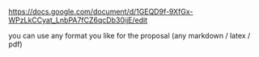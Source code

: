 https://docs.google.com/document/d/1GEQD9f-9XfGx-WPzLkCCyat_LnbPA7fCZ6qcDb30ijE/edit

you can use any format you like for the proposal (any markdown / latex / pdf)
